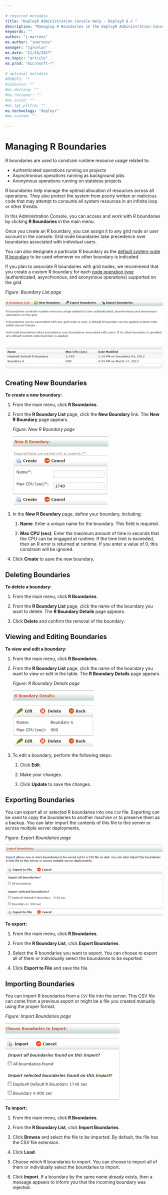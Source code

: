 ```yaml
---

# required metadata
title: "DeployR Administration Console Help - DeployR 8.x "
description: "Managing R Boundaries in the DeployR Administration Console"
keywords: ""
author: "j-martens"
ms.author: "jmartens"
manager: "cgronlun"
ms.date: "11/10/2017"
ms.topic: "article"
ms.prod: "microsoft-r"

# optional metadata
#ROBOTS: ""
#audience: ""
#ms.devlang: ""
#ms.reviewer: ""
#ms.suite: ""
#ms.tgt_pltfrm: ""
ms.technology: "deployr"
#ms.custom: ""

---
```


# Managing R Boundaries

R boundaries are used to constrain runtime resource usage related to:

- Authenticated operations running on projects
- Asynchronous operations running as background jobs
- Anonymous operations running on stateless projects

R boundaries help manage the optimal allocation of resources across all operations. They also protect the system from poorly written or malicious code that may attempt to consume all system resources in an infinite loop or other threats.

In this Administration Console, you can access and work with R boundaries by clicking **R Boundaries** in the main menu.

Once you create an R boundary, you can assign it to any grid node or user account in the console. Grid node boundaries take precedence over boundaries associated with individual users.

You can also designate a particular R boundary as the [default system-wide R boundary](deployr-admin-managing-server-policies.md#server-policy-properties) to be used whenever no other boundary is indicated.

If you plan to associate R boundaries with grid nodes, we recommend that you create a custom R boundary for each [node operation type](deployr-admin-managing-the-grid.md#node-operation-types) (authenticated, asynchronous, and anonymous operations) supported on the grid.

_Figure: Boundary List page_

![](media/deployr-admin-managing-r-boundaries/03000015_557x247.png)  

## Creating New Boundaries

**To create a new boundary:**

1. From the main menu, click **R Boundaries**.

2.  From the **R Boundary List** page, click the **New Boundary** link. The **New R Boundary** page appears.

	_Figure: New R Boundary page_
        
	![](media/deployr-admin-managing-r-boundaries/03000016.png)  

3.  In the **New R Boundary** page, define your boundary, including:

	1.  **Name**. Enter a unique name for the boundary. This field is required.

	2.  **Max CPU (sec)**. Enter the maximum amount of time in seconds that the CPU can be engaged at runtime. If the time limit is exceeded, then an R error is returned at runtime. If you enter a value of 0, this constraint will be ignored.

3.  Click **Create** to save the new boundary.

## Deleting Boundaries

**To delete a boundary:**

1. From the main menu, click **R Boundaries**.

2. From the **R Boundary List** page, click the name of the boundary you want to delete. The **R Boundary Details** page appears.

3. Click **Delete** and confirm the removal of the boundary.

## Viewing and Editing Boundaries

**To view and edit a boundary:**

1.  From the main menu, click **R Boundaries.**

2.  From the **R Boundary List** page, click the name of the boundary you want to view or edit in the table. The **R Boundary Details** page appears.

	_Figure: R Boundary Details page_
        
	![](media/deployr-admin-managing-r-boundaries/03000017.png)  

3.  To edit a boundary, perform the following steps:

	1.  Click **Edit**.

	2.  Make your changes.

	3.  Click **Update** to save the changes.

## Exporting Boundaries

You can export all or selected R boundaries into one `CSV` file. Exporting can be used to copy the boundaries to another machine or to preserve them as a backup. You can later import the contents of this file to this server or across multiple server deployments.

_Figure: Export Boundaries page_

![](media/deployr-admin-managing-r-boundaries/03000018_569x258.png)  

**To export:**

1. From the main menu, click **R Boundaries**.

2. From the **R Boundary List**, click **Export Boundaries**.

3. Select the R boundaries you want to export. You can choose to export all of them or individually select the boundaries to be exported.

4. Click **Export to File** and save the file.

## Importing Boundaries

You can import R boundaries from a `CSV` file into the server. This CSV file can come from a previous export or might be a file you created manually using the proper format.

_Figure: Import Boundaries page_

![](media/deployr-admin-managing-r-boundaries/03000019.png)  

**To import:**

1. From the main menu, click **R Boundaries**.

2. From the **R Boundary List**, click **Import Boundaries**.

3. Click **Browse** and select the file to be imported. By default, the file has the CSV file extension.

4. Click **Load**.

5. Choose which R boundaries to import. You can choose to import all of them or individually select the boundaries to import.

6. Click **Import**. If a boundary by the same name already exists, then a message appears to inform you that the incoming boundary was rejected.
